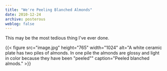 ```yaml
---
title: "We're Peeling Blanched Almonds"
date: 2010-12-24
archive: posterous
weblog: false
---
```


This may be the most tedious thing I've ever done.

{{< figure 
	src="image.jpg" 
	height="765" 
	width="1024" 
	alt="A white ceramic plate has two piles of almonds. In one pile the almonds are glossy and light in color because they have been \"peeled\"" 
	caption="Peeled blanched almods." >}}
